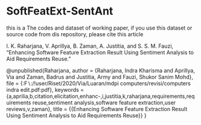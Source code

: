 # SoftFeatExt-SentAnt

this is a The codes and dataset of working paper, if you use this dataset or source code from dis repository, please cite this article

I. K. Raharjana, V. Aprillya, B. Zaman, A. Justitia, and S. S. M. Fauzi, “Enhancing Software Feature Extraction Result Using Sentiment Analysis to Aid Requirements Reuse.”

@unpublished{Raharjana,
author = {Raharjana, Indra Kharisma and Aprillya, Via and Zaman, Badrus and Justitia, Army and Fauzi, Shukor Sanim Mohd},
file = {:F$\backslash$:/!user/Riset/2020/Via/Luaran/mdpi computers/revisi/computers indra edit.pdf:pdf},
keywords = {a,aprilia,b,citation,elicitation,enhanc-,i,justitia,k,raharjana,requirements,requirements reuse,sentiment analysis,software feature extraction,user reviews,v,zaman},
title = {{Enhancing Software Feature Extraction Result Using Sentiment Analysis to Aid Requirements Reuse}}
}

